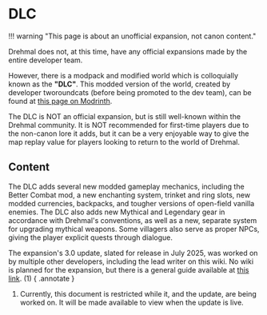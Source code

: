 # DLC

!!! warning "This page is about an unofficial expansion, not canon content."

Drehmal does not, at this time, have any official expansions made by the entire developer team. 

However, there is a modpack and modified world which is colloquially known as the **"DLC"**. This modded version of the world, created by developer tworoundcats (before being promoted to the dev team), can be found at [this page on Modrinth](https://modrinth.com/modpack/drehmal-apotheosis-2.2-dlc).

The DLC is NOT an official expansion, but is still well-known within the Drehmal community. It is NOT recommended for first-time players due to the non-canon lore it adds, but it can be a very enjoyable way to give the map replay value for players looking to return to the world of Drehmal.

## Content

The DLC adds several new modded gameplay mechanics, including the Better Combat mod, a new enchanting system, trinket and ring slots, new modded currencies, backpacks, and tougher versions of open-field vanilla enemies. The DLC also adds new Mythical and Legendary gear in accordance with Drehmal's conventions, as well as a new, separate system for upgrading mythical weapons. Some villagers also serve as proper NPCs, giving the player explicit quests through dialogue.

The expansion's 3.0 update, slated for release in July 2025, was worked on by multiple other developers, including the lead writer on this wiki. No wiki is planned for the expansion, but there is a general guide available at [this link](https://docs.google.com/document/d/18bEKbTugtbOnHMrN5gAKBJ91LXMT4rwz46gcLNAoW1g/edit?usp=sharing). (1)
{ .annotate }

1. Currently, this document is restricted while it, and the update, are being worked on. It will be made available to view when the update is live.

